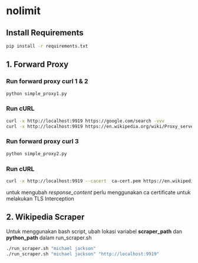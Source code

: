 # nolimit
## Install Requirements
```bash
pip install -r requirements.txt
```
## 1. Forward Proxy
### Run forward proxy curl 1 & 2
```bash
python simple_proxy1.py
```

### Run cURL
```bash
curl -x http://localhost:9919 https://google.com/search -vvv
curl -x http://localhost:9919 https://en.wikipedia.org/wiki/Proxy_server -vvv
```

### Run forward proxy curl 3
```bash
python simple_proxy2.py
```

### Run cURL
```bash
curl -x http://localhost:9919 --cacert  ca-cert.pem https://en.wikipedia.org/wiki/Proxy_server -vvv
```
untuk mengubah *response_content* perlu menggunakan ca certificate untuk melakukan TLS Interception


## 2. Wikipedia Scraper
Untuk menggunakan bash script, ubah lokasi variabel **scraper_path** dan **python_path** dalam run_scraper.sh

```bash
./run_scraper.sh "michael jackson"
./run_scraper.sh "michael jackson" "http://localhost:9919"
```